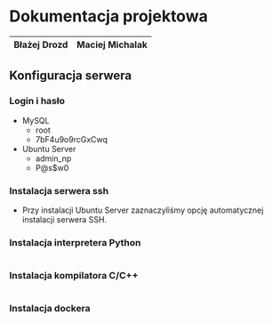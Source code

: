 # Dokumentacja projektowa
| Błażej Drozd | Maciej Michalak   |
|--------------|-------------------|

## Konfiguracja serwera
### Login i hasło
- MySQL
  - root
  - 7bF4u9o9rcGxCwq
- Ubuntu Server
  - admin_np
  - P@s$w0
### Instalacja serwera ssh
- Przy instalacji Ubuntu Server zaznaczyliśmy opcję automatycznej instalacji serwera SSH.
### Instalacja interpretera Python
```sh
```
### Instalacja kompilatora C/C++
```sh
```
### Instalacja dockera
```sh
```
